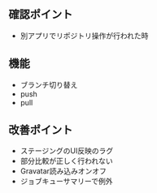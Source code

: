 確認ポイント
------------

* 別アプリでリポジトリ操作が行われた時



機能
----

* ブランチ切り替え
* push
* pull



改善ポイント
------------

* ステージングのUI反映のラグ
* 部分比較が正しく行われない
* Gravatar読み込みオンオフ
* ジョブキューサマリーで例外

